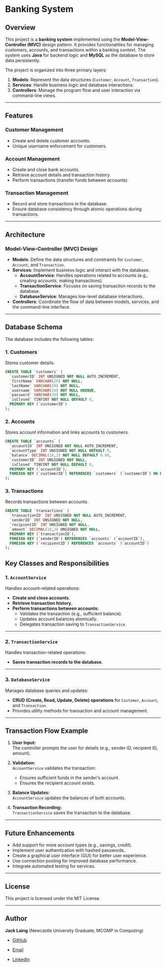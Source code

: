 # Banking System

## Overview

This project is a **banking system** implemented using the **Model-View-Controller (MVC)** design pattern. It provides functionalities for managing customers, accounts, and transactions within a banking context. The system uses **Java** for backend logic and **MySQL** as the database to store data persistently.

The project is organized into three primary layers:
1. **Models**: Represent the data structures (`Customer`, `Account`, `Transaction`).
2. **Services**: Handle business logic and database interactions.
3. **Controllers**: Manage the program flow and user interaction via command-line views.

---

## Features

### **Customer Management**
- Create and delete customer accounts.
- Unique username enforcement for customers.

### **Account Management**
- Create and close bank accounts.
- Retrieve account details and transaction history.
- Perform transactions (transfer funds between accounts).

### **Transaction Management**
- Record and store transactions in the database.
- Ensure database consistency through atomic operations during transactions.

---

## Architecture

### **Model-View-Controller (MVC) Design**
- **Models**: Define the data structures and constraints for `Customer`, `Account`, and `Transaction`.
- **Services**: Implement business logic and interact with the database.
  - **AccountService**: Handles operations related to accounts (e.g., creating accounts, making transactions).
  - **TransactionService**: Focuses on saving transaction records to the database.
  - **DatabaseService**: Manages low-level database interactions.
- **Controllers**: Coordinate the flow of data between models, services, and the command-line interface.

---

## Database Schema

The database includes the following tables:

### **1. Customers**
Stores customer details.
```sql
CREATE TABLE `customers` (
  `customerID` INT UNSIGNED NOT NULL AUTO_INCREMENT,
  `firstName` VARCHAR(20) NOT NULL,
  `lastName` VARCHAR(20) NOT NULL,
  `username` VARCHAR(20) NOT NULL UNIQUE,
  `password` VARCHAR(20) NOT NULL,
  `isClosed` TINYINT NOT NULL DEFAULT 0,
  PRIMARY KEY (`customerID`)
);
```

### **2. Accounts**

Stores account information and links accounts to customers.

```sql
CREATE TABLE `accounts` (
  `accountID` INT UNSIGNED NOT NULL AUTO_INCREMENT,
  `accountType` INT UNSIGNED NOT NULL DEFAULT 0,
  `balance` DECIMAL(10,2) NOT NULL DEFAULT 0.00,
  `customerID` INT UNSIGNED NOT NULL,
  `isClosed` TINYINT NOT NULL DEFAULT 0,
  PRIMARY KEY (`accountID`),
  FOREIGN KEY (`customerID`) REFERENCES `customers` (`customerID`) ON DELETE CASCADE
);
```

### **3. Transactions**

Records transactions between accounts.

```sql
CREATE TABLE `transactions` (
  `transactionID` INT UNSIGNED NOT NULL AUTO_INCREMENT,
  `senderID` INT UNSIGNED NOT NULL,
  `recipientID` INT UNSIGNED NOT NULL,
  `amount` DECIMAL(10,2) UNSIGNED NOT NULL,
  PRIMARY KEY (`transactionID`),
  FOREIGN KEY (`senderID`) REFERENCES `accounts` (`accountID`),
  FOREIGN KEY (`recipientID`) REFERENCES `accounts` (`accountID`)
);
```

## **Key Classes and Responsibilities**

### 1. `AccountService`
Handles account-related operations:
- **Create and close accounts.**
- **Retrieve transaction history.**
- **Perform transactions between accounts:**
  - Validates the transaction (e.g., sufficient balance).
  - Updates account balances atomically.
  - Delegates transaction saving to `TransactionService`.

---

### 2. `TransactionService`
Handles transaction-related operations:
- **Saves transaction records to the database.**

---

### 3. `DatabaseService`
Manages database queries and updates:
- **CRUD (Create, Read, Update, Delete) operations** for `Customer`, `Account`, and `Transaction`.
- Provides utility methods for transaction and account management.

---

## Transaction Flow Example

1. **User Input:**  
   The controller prompts the user for details (e.g., sender ID, recipient ID, amount).

2. **Validation:**  
   `AccountService` validates the transaction:
   - Ensures sufficient funds in the sender’s account.
   - Ensures the recipient account exists.

3. **Balance Updates:**  
   `AccountService` updates the balances of both accounts.

4. **Transaction Recording:**  
   `TransactionService` saves the transaction to the database.

---

## Future Enhancements
- Add support for more account types (e.g., savings, credit).
- Implement user authentication with hashed passwords.
- Create a graphical user interface (GUI) for better user experience.
- Use connection pooling for improved database performance.
- Integrate automated testing for services.

---

## License
This project is licensed under the MIT License.

---

## Author
 **Jack Laing** (Newcastle University Graduate, MCOMP in Computing)  
 
- [GitHub](https://github.com/JackLaingDev)  

- [Email](mailto:jacklaing123@hotmail.co.uk)

- [LinkedIn](https://www.linkedin.com/in/jack-laing-801601281/)



